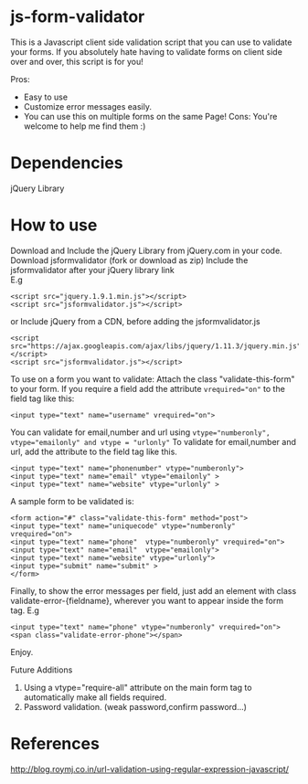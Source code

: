 # js-form-validator
This is a Javascript client side validation script that you can use to validate your forms.
If you absolutely hate having to validate forms on client side over and over, this script is for you!

Pros: 
- Easy to use 
- Customize error messages easily.
- You can use this on multiple forms on the same Page!
Cons: You're welcome to help me find them  :)

Dependencies
============
jQuery Library

How to use
==========
Download and Include the jQuery Library from jQuery.com in your code.<br/>
Download jsformvalidator (fork or download as zip)
Include the jsformvalidator after your jQuery library link <br/>
E.g 

```
<script src="jquery.1.9.1.min.js"></script>
<script src="jsformvalidator.js"></script>
```
or Include jQuery from a CDN, before adding the jsformvalidator.js

```
<script src="https://ajax.googleapis.com/ajax/libs/jquery/1.11.3/jquery.min.js"></script>
<script src="jsformvalidator.js"></script>

```
To use on a form you want to validate: 
Attach the class "validate-this-form" to your form.
If you require a field add the attribute ``` vrequired="on" ``` to the field tag like this:

```
<input type="text" name="username" vrequired="on">
```

You can validate for email,number and url using ```vtype="numberonly", vtype="emailonly" and vtype = "urlonly"```
To validate for email,number and url, add the attribute to the field tag like this.  

``` 
<input type="text" name="phonenumber" vtype="numberonly"> 
<input type="text" name="email" vtype="emailonly" > 
<input type="text" name="website" vtype="urlonly" > 

```
A sample form to be validated is:

```
<form action="#" class="validate-this-form" method="post">
<input type="text" name="uniquecode" vtype="numberonly" vrequired="on">
<input type="text" name="phone"  vtype="numberonly" vrequired="on"> 
<input type="text" name="email"  vtype="emailonly"> 
<input type="text" name="website" vtype="urlonly"> 
<input type="submit" name="submit" >
</form>
```
Finally, to show the error messages per field, just add an element with class
validate-error-{fieldname}, wherever you want to appear inside the form tag. E.g 

```
<input type="text" name="phone" vtype="numberonly" vrequired="on">
<span class="validate-error-phone"></span>
```
Enjoy.

Future Additions
1) Using a vtype="require-all" attribute on the main form tag to automatically make all fields required.
2) Password validation. (weak password,confirm password...)









References
==========
http://blog.roymj.co.in/url-validation-using-regular-expression-javascript/
